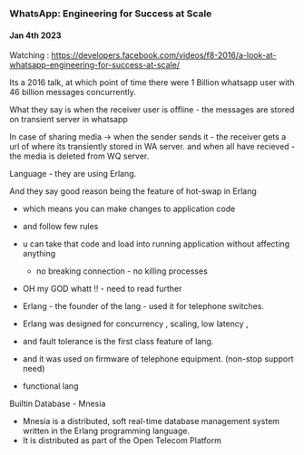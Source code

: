 
### WhatsApp: Engineering for Success at Scale 

#### Jan 4th 2023

Watching : https://developers.facebook.com/videos/f8-2016/a-look-at-whatsapp-engineering-for-success-at-scale/

Its a 2016 talk,  at which point of time there were 1 Billion whatsapp user
with 46 billion messages concurrently.

What they say is when the receiver user is offline - the messages are stored on transient server in whatsapp

In case of sharing media -> when the sender sends it - the receiver gets a url of where its transiently stored in WA server.
and when all have recieved - the media is deleted from WQ server.

Language - they are using Erlang.

And they say good reason being the feature of hot-swap in Erlang
- which means you can make changes to application code 
- and follow few rules 
- u can take that code and load into running application without affecting anything
    - no breaking connection - no killing processes
- OH my GOD whatt !! - need to read further 


- Erlang - the founder of the lang - used it for telephone switches.
- Erlang was designed for concurrency , scaling, low latency ,
- and fault tolerance is the first class feature of lang. 
- and it was used on firmware of telephone equipment. (non-stop support need)
- functional lang

Builtin Database - Mnesia 

- Mnesia is a distributed, soft real-time database management system written in the Erlang programming language.
- It is distributed as part of the Open Telecom Platform







